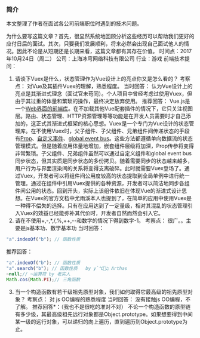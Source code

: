 ### 简介
本文整理了作者在面试各公司前端职位时遇到的技术问题。

为什么要写这篇文章？首先，很显然系统地回顾分析这些经历可以帮助我们更好的应付日后的面试。其次，只要我们发展顺利，将来必然会出现自己面试他人的情况。因此不论是从短期还是长期来看，这篇文章都有其存在价值。
时间点：2017年10月24日（周二）
公司：上海冰穹网络科技有限公司
行业：游戏
前端技术提问：
1. 请谈下Vuex是什么，状态管理作为Vue设计上的亮点你又是怎么看的？
考察点：
对Vue及其插件Vuex的理解，熟悉程度。
当时回答：
认为Vue设计上的亮点是其渐进式理念（面试官未苟同）。个人项目中曾经考虑过使用Vuex，但由于其过重的体量和繁琐的操作，最终决定放弃使用。
推荐回答：
Vue.js是一个[Web界面的前端库](https://zhuanlan.zhihu.com/evanyou/20302927)。在不加载其他Vue配套插件的情况下，它只关注视图层。路由、状态管理、HTTP资源管理等等功能是在开发人员需要时才自己添加的，这正式其渐进式框架的核心思想。Vuex是一个专门为Vue设计的状态管理库。在不使用Vuex时，父子组件、子父组件、兄弟组件间传递状态的手段有[Prop](https://cn.vuejs.org/v2/guide/components.html#Prop)、[自定义事件](https://cn.vuejs.org/v2/guide/components.html#自定义事件)、[global event bus](https://cn.vuejs.org/v2/guide/components.html#非父子组件的通信)。这些方法都遵循单向数据流的状态管理模式。但是随着应用体量地增加，嵌套组件层级将加深，Prop传参将变得非常繁琐。子父组件、兄弟组件虽然可以通过自定义组件和global event bus同步状态，但其实质是同步状态的多份拷贝。随着需要同步的状态越来越多，用户行为与界面渲染间的关系将变得支离破碎。此时就需要Vuex登场了。通过Vuex，开发者可以将组件间公用度较高的状态提取到全局单例中进行统一管理。通过在组件中引用Vuex提供的各种资源，开发者可以简洁地同步各组件间公用的状态。回到开头，实际上该组件依旧在体现Vue的渐进式设计思想。在Vuex的官方文档中尤雨溪本人也提到了，在简单的应用中使用Vuex是一种得不偿失的选择。只有在应用达到了一定量级，相对其混乱的状态管理引入Vuex的效益已经能弥补其代价时，开发者自然而然会引入它。
2. 请在不使用+,-,*,/,%,++,--和数字的情况下得到数字-1。
考察点：
很广。。主要是js基本功、数学基本功
当时回答：
``` javascript
"a".indexOf("b"); // 函数性质
```
推荐回答：
``` javascript
"a".indexOf("b"); // 函数性质
"a".search("b"); // 函数性质   by y`℃♫ Arthas
~null;// ~运算符 by 老实人
Math.cos(Math.PI);// 三角函数
```
3. 当一个构造函数有若干级祖先原型对象，我们如何取得它最高级的祖先原型对象？
考察点：
对 js OO编程的熟悉程度
当时回答：
没有接触js OO编程，不了解。
推荐回答*：（我也不是很吃的准对不对）
不论一个构造函数的原型链有多少级，其最高级祖先远行对象都是Object.prototype。如果想要得到中间某一级的远行对象，可以递归的向上遍历，直到遍历到Object.prototype为止。